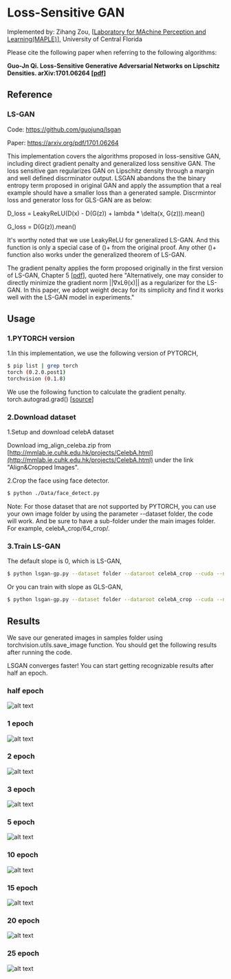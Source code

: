 # Loss-Sensitive GAN

Implemented by: Zihang Zou, [[Laboratory for MAchine Perception and Learning(MAPLE)](http://maple.cs.ucf.edu)], University of Central Florida

Please cite the following paper when referring to the following algorithms:

**Guo-Jn Qi. Loss-Sensitive Generative Adversarial Networks on Lipschitz Densities. arXiv:1701.06264 [[pdf](https://arxiv.org/abs/1701.06264)]**

## Reference

### LS-GAN

Code: https://github.com/guojunq/lsgan

Paper: https://arxiv.org/pdf/1701.06264

This implementation covers the algorithms proposed in loss-sensitive GAN, including direct gradient penalty and generalized loss sensitive GAN. The loss sensitive gan regularizes GAN on Lipschitz density through a margin and well defined discrminator output. LSGAN abandons the the binary entropy term proposed in original GAN and apply the assumption that a real example should have a smaller loss than a generated sample. Discrmintor loss and generator loss for GLS-GAN are as below:

D_loss = LeakyReLU(D(x) - D(G(z)) + lambda * \delta(x, G(z))).mean()

G_loss = D(G(z)).mean()

It's worthy noted that we use LeakyReLU for generalized LS-GAN. And this function is only a special case of ()+ from the original proof. Any other ()+ function also works under the generalized theorem of LS-GAN.

The gradient penalty applies the form proposed originally in the first version of LS-GAN, Chapter 5 [[pdf](https://arxiv.org/pdf/1701.06264v1.pdf)], quoted here
"Alternatively, one may consider to directly minimize
the gradient norm ||∇xLθ(x)|| as a regularizer for
the LS-GAN. In this paper, we adopt weight decay for its
simplicity and find it works well with the LS-GAN model
in experiments."

## Usage
### 1.PYTORCH version
1.In this implementation, we use the following version of PYTORCH, 
``` bash
$ pip list | grep torch
torch (0.2.0.post1)
torchvision (0.1.8)
```
We use the following function to calculate the gradient penalty.
torch.autograd.grad() [[source](https://github.com/pytorch/pytorch/blob/master/torch/autograd/__init__.py)]

### 2.Download dataset
1.Setup and download celebA dataset 

Download img_align_celeba.zip from [http://mmlab.ie.cuhk.edu.hk/projects/CelebA.html](http://mmlab.ie.cuhk.edu.hk/projects/CelebA.html) under the link "Align&Cropped Images".


2.Crop the face using face detector.
``` bash
$ python ./Data/face_detect.py
```
Note: For those dataset that are not supported by PYTORCH, you can use your own image folder by using the parameter --dataset folder, the code will work. And be sure to have a sub-folder under the main images folder. For example, celebA_crop/64_crop/.

### 3.Train LS-GAN
The default slope is 0, which is LS-GAN,
```bash
$ python lsgan-gp.py --dataset folder --dataroot celebA_crop --cuda --niter 25
```
Or you can train with slope as GLS-GAN,
```bash
$ python lsgan-gp.py --dataset folder --dataroot celebA_crop --cuda --niter 25 --slope 0.01
```

## Results
We save our generated images in samples folder using torchvision.utils.save_image function.
You should get the following results after running the code.

LSGAN converges faster! You can start getting recognizable results after half an epoch.

### half epoch
![alt text](https://github.com/zzzucf/lsgan-gp/blob/master/results/crop_lsgan_gp_half_epoch.jpg)

### 1 epoch
![alt text](https://github.com/zzzucf/lsgan-gp/blob/master/results/crop_lsgan_gp_1_epoch.jpg)

### 2 epoch
![alt text](https://github.com/zzzucf/lsgan-gp/blob/master/results/crop_lsgan_gp_2_epoch.jpg)

### 3 epoch
![alt text](https://github.com/zzzucf/lsgan-gp/blob/master/results/crop_lsgan_gp_3_epoch.jpg)

### 5 epoch
![alt text](https://github.com/zzzucf/lsgan-gp/blob/master/results/crop_lsgan_gp_5_epoch.jpg)

### 10 epoch
![alt text](https://github.com/zzzucf/lsgan-gp/blob/master/results/crop_lsgan_gp_10_epoch.jpg)

### 15 epoch
![alt text](https://github.com/zzzucf/lsgan-gp/blob/master/results/crop_lsgan_gp_15_epoch.jpg)

### 20 epoch
![alt text](https://github.com/zzzucf/lsgan-gp/blob/master/results/crop_lsgan_gp_20_epoch.jpg)

### 25 epoch
![alt text](https://github.com/zzzucf/lsgan-gp/blob/master/results/crop_lsgan_gp_25_epoch.jpg)

